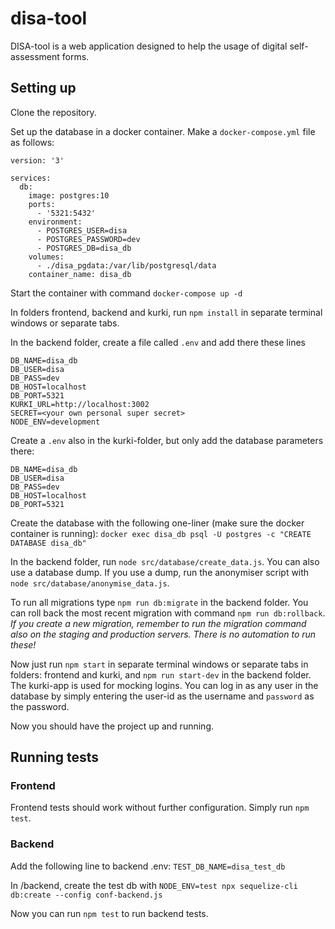 # disa-tool

DISA-tool is a web application designed to help the usage of digital self-assessment forms.

## Setting up
Clone the repository.

Set up the database in a docker container.
Make a `docker-compose.yml` file as follows:
```
version: '3'

services:
  db:
    image: postgres:10
    ports:
      - '5321:5432'
    environment:
      - POSTGRES_USER=disa
      - POSTGRES_PASSWORD=dev
      - POSTGRES_DB=disa_db
    volumes:
      - ./disa_pgdata:/var/lib/postgresql/data
    container_name: disa_db
```
Start the container with command `docker-compose up -d`

In folders frontend, backend and kurki, run `npm install` in separate terminal windows or separate tabs.

In the backend folder, create a file called `.env` and add there these lines 
```
DB_NAME=disa_db
DB_USER=disa
DB_PASS=dev
DB_HOST=localhost
DB_PORT=5321
KURKI_URL=http://localhost:3002
SECRET=<your own personal super secret>
NODE_ENV=development
```

Create a `.env` also in the kurki-folder, but only add the database parameters there: 
```
DB_NAME=disa_db
DB_USER=disa
DB_PASS=dev
DB_HOST=localhost
DB_PORT=5321
```

Create the database with the following one-liner (make sure the docker container is running):
`docker exec disa_db psql -U postgres -c "CREATE DATABASE disa_db"`

In the backend folder, run `node src/database/create_data.js`. You can also use a database dump. If you use a dump, run the anonymiser script with `node src/database/anonymise_data.js`.

To run all migrations type `npm run db:migrate` in the backend folder. You can roll back the most recent migration with command `npm run db:rollback`. _If you create a new migration, remember to run the migration command also on the staging and production servers. There is no automation to run these!_

Now just run `npm start` in separate terminal windows or separate tabs in folders: frontend and kurki, and `npm run start-dev` in the backend folder. The kurki-app is used for mocking logins. You can log in as any user in the database by simply entering the user-id as the username and `password` as the password.

Now you should have the project up and running.

## Running tests

### Frontend

Frontend tests should work without further configuration. Simply run `npm test`.

### Backend

Add the following line to backend .env: `TEST_DB_NAME=disa_test_db`

In /backend, create the test db with `NODE_ENV=test npx sequelize-cli db:create --config conf-backend.js`

Now you can run `npm test` to run backend tests.
